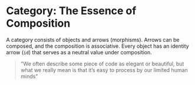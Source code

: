 # Category: The Essence of Composition

A category consists of objects and arrows (morphisms). Arrows can be composed, and the composition is associative. Every object has an identity arrow (`id`) that serves as a neutral value under composition.

> "We often describe some piece of code as elegant or beautiful, but what we really mean is that it’s easy to process by our limited human minds"